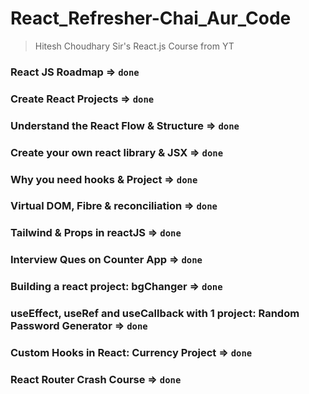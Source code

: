 # React_Refresher-Chai_Aur_Code

> Hitesh Choudhary Sir's React.js Course from YT

### React JS Roadmap => `done` 

### Create React Projects => `done`

### Understand the React Flow & Structure => `done`

### Create your own react library & JSX => `done`

### Why you need hooks & Project => `done`

### Virtual DOM, Fibre & reconciliation => `done`

### Tailwind & Props in reactJS => `done`

### Interview Ques on Counter App => `done`

### Building a react project: bgChanger => `done`

### useEffect, useRef and useCallback with 1 project: Random Password Generator => `done`

### Custom Hooks in React: Currency Project => `done`

### React Router Crash Course => `done`
